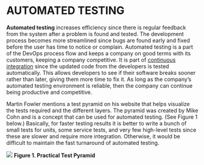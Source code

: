 # AUTOMATED TESTING

**Automated testing** increases efficiency since there is regular feedback from the 
system after a problem is found and tested. The development process becomes more 
streamlined since bugs are found early and fixed before the user has time to notice or complain. Automated testing is a part of the DevOps process flow and keeps a company on good terms with its customers, keeping a company competitive. It is part of [continuous integration](https://github.com/Shannon-NJIT/MiniProject1/blob/master/CI.md) since the updated code from the developers is tested automatically. This allows developers to see if their software breaks sooner rather than later, giving them more time to fix it. As long as the company’s automated testing environment is reliable, then the company can continue being productive and competitive. 

Martin Fowler mentions a test pyramid on his website that helps visualize the 
tests required and the different layers. The pyramid was created by Mike Cohn and is a 
concept that can be used for automated testing. (See Figure 1 below.)
Basically, for faster testing results it is better to write a bunch of small tests for 
units, some service tests, and very few high-level tests since these are slower and 
require more integration. Otherwise, it would be difficult to maintain the fast 
turnaround of automated testing.


![](https://martinfowler.com/articles/practical-test-pyramid/testPyramid.png)
**Figure 1. Practical Test Pyramid**
